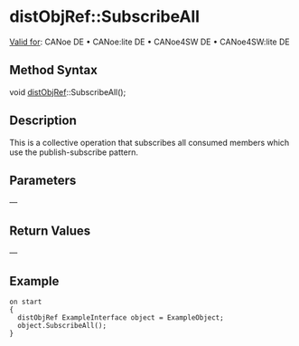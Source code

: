 # distObjRef::SubscribeAll

[Valid for](../../../Shared/FeatureAvailability.md): CANoe DE • CANoe:lite DE • CANoe4SW DE • CANoe4SW:lite DE

## Method Syntax

void [distObjRef](../Objects/CAPLfunctiondistObjRef.md)::SubscribeAll();

## Description

This is a collective operation that subscribes all consumed members which use the publish-subscribe pattern.

## Parameters

—

## Return Values

—

## Example

```plaintext
on start
{
  distObjRef ExampleInterface object = ExampleObject;
  object.SubscribeAll();
}
```
